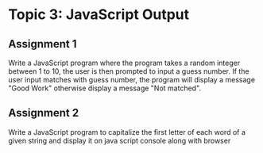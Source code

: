 # Topic 3: JavaScript Output

## Assignment 1

Write a JavaScript program where the program takes a random integer between 1 to 10, the user
is then prompted to input a guess number. If the user input matches with guess number, the
program will display a message "Good Work" otherwise display a message "Not matched".

## Assignment 2

Write a JavaScript program to capitalize the first letter of each word of a given string and display
it on java script console along with browser
